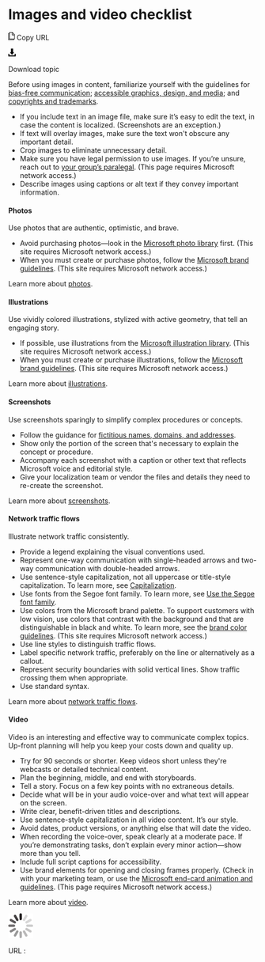 ﻿# Images and video checklist

![Copy URL](media/images-video-checklist/Copy.png)
Copy URL

![Download](media/images-video-checklist/Download.png)

Download topic

Before using images in content, familiarize yourself with the guidelines for [bias-free communication](https://worldready.cloudapp.net/Styleguide/Read?id=2700&topicid=26708); [accessible graphics, design, and media](https://worldready.cloudapp.net/Styleguide/Read?id=2700&topicid=26700); and [copyrights and trademarks](https://worldready.cloudapp.net/Styleguide/Read?id=2700&topicid=26696).

  - If
    you include text in an image file, make sure it’s easy to edit the
    text, in case the content is localized. (Screenshots are an exception.)
  - If text will overlay images, make sure the text won't obscure any important detail.
  - Crop images to eliminate unnecessary detail.
  - Make sure you have legal permission to use images. If you’re unsure, reach out to [your group’s paralegal](https://microsoft.sharepoint.com/sites/lcaweb/Pages/Applications/LegalContact.aspx). (This page requires Microsoft network access.)
  - Describe images using captions or alt text if they convey important information.

#### Photos

Use photos that are authentic, optimistic, and brave. 

  - Avoid purchasing photos—look in the [Microsoft photo library](https://microsoft.sharepoint.com/teams/BrandCentral/Search/pages/BCPhotographyResults.aspx) first. (This site requires Microsoft network access.)
  - When you must create or purchase photos, follow the [Microsoft brand guidelines](https://microsoft.sharepoint.com/teams/BrandCentral/Pages/The-Microsoft-brand-Core-elements-Photography.aspx). (This site requires Microsoft network access.)

 Learn more about [photos](https://worldready.cloudapp.net/Styleguide/Read?id=2700&topicid=36403).

#### Illustrations

Use vividly colored illustrations, stylized with active geometry, that tell an engaging story. 

  - If possible, use illustrations from the [Microsoft illustration library](https://microsoft.sharepoint.com/teams/BrandCentral/Pages/Bundles/Illustrations_Editable_AllCollections.aspx). (This site requires Microsoft network access.)
  - When you must create or purchase illustrations, follow the [Microsoft brand guidelines](https://microsoft.sharepoint.com/teams/BrandCentral/Pages/The-Microsoft-brand-Core-elements-Illustration.aspx). (This site requires Microsoft network access.)

 Learn more about [illustrations](https://worldready.cloudapp.net/Styleguide/Read?id=2700&topicid=36404)[](https://worldready.cloudapp.net/Styleguide/Read?id=2700&topicid=36403).

#### Screenshots

Use screenshots sparingly to simplify complex procedures or concepts. 

  - Follow the guidance for [fictitious names, domains, and addresses](https://worldready.cloudapp.net/Styleguide/Read?id=2700&topicid=26697). 
  - Show only the portion of the screen that's necessary to explain the concept or procedure.
  - Accompany each screenshot with a caption or other text that reflects Microsoft voice and editorial style. 
  - Give your localization team or vendor the files and details they need to re-create the screenshot.

 Learn more about [screenshots](https://worldready.cloudapp.net/Styleguide/Read?id=2700&topicid=36405)[](https://worldready.cloudapp.net/Styleguide/Read?id=2700&topicid=36404).

#### Network traffic flows

Illustrate network traffic consistently.

  - Provide a legend explaining the visual conventions used.
  - Represent one-way communication with single-headed arrows and two-way communication with double-headed arrows.
  - Use sentence-style capitalization, not all uppercase or title-style capitalization. To learn more, see [Capitalization](https://worldready.cloudapp.net/Styleguide/Read?id=2700&topicid=33685).
  - Use fonts from the Segoe font family. To learn more, see [Use the Segoe font family](https://worldready.cloudapp.net/Styleguide/Read?id=2700&topicid=36398).
  - Use
    colors from the Microsoft brand palette. To support customers with low
    vision, use colors that contrast with the background and that are
    distinguishable in black and white. To learn more, see the [brand color guidelines](https://microsoft.sharepoint.com/teams/BrandCentral/Pages/The-Microsoft-brand-Core-elements-Color.aspx "Color guidelines on Brand Central"). (This site requires Microsoft network access.)
  - Use line styles to distinguish traffic flows. 
  - Label specific network traffic, preferably on the line or alternatively as a callout.
  - Represent security boundaries with solid vertical lines. Show traffic crossing them when appropriate.
  - Use standard syntax.

 Learn more about [network traffic flows](https://worldready.cloudapp.net/Styleguide/Read?id=2700&topicid=36406).

#### Video

Video is
an interesting and effective way to communicate complex
topics. Up-front planning will help you keep your costs down
and quality up. 

  - Try for 90 seconds or shorter. Keep videos short unless they're webcasts or detailed technical content. 
  - Plan the beginning, middle, and end with storyboards. 
  - Tell a story. Focus on a few key points with no extraneous details.
  - Decide what will be in your audio voice-over and what text will appear on the screen. 
  - Write clear, benefit-driven titles and descriptions.
  - Use sentence-style capitalization in all video content. It’s our style.
  - Avoid dates, product versions, or anything else that will date the video. 
  - When
    recording the voice-over, speak clearly at a moderate pace. If
    you’re demonstrating tasks, don’t explain every minor action—show
    more than you tell.
  - Include full script captions for accessibility.
  - Use brand elements for opening and closing frames properly. (Check in with your marketing team, or use the [Microsoft end-card ](https://microsoft.sharepoint.com/teams/BrandCentral/Pages/Bundles/Microsoft_logo_endcard_animation.aspx)[animation and guidelines](https://microsoft.sharepoint.com/teams/BrandCentral/Pages/Bundles/Microsoft_logo_endcard_animation.aspx). (This page requires Microsoft network access.)

Learn more about [video](https://worldready.cloudapp.net/Styleguide/Read?id=2700&topicid=36407).

![In progress](media/images-video-checklist/activity-large.gif)

URL :
